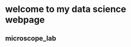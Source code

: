 # welcome to my data science webpage
## microscope_lab
 
 <img scr="https://www.google.com/search?client=firefox-b-1-d&sxsrf=APwXEdccLJsz0pZ2juG47bfCY2lhDZ_TWQ:1684426445520&q=microscope+image&tbm=isch&sa=X&ved=2ahUKEwjLzL2_of_-AhUFSTABHQZ5DlgQ0pQJegQIDRAB&biw=1366&bih=615&dpr=1#imgrc=Y22mlHUUdljHtM">
 
 
